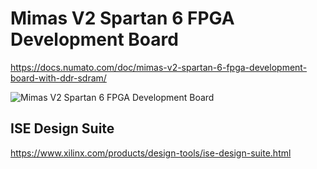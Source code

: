 # Mimas V2 Spartan 6 FPGA Development Board
https://docs.numato.com/doc/mimas-v2-spartan-6-fpga-development-board-with-ddr-sdram/

![Mimas V2 Spartan 6 FPGA Development Board](https://docs.numato.com/wp-content/uploads/2016/03/mimasv2-introimg.png)

## ISE Design Suite
https://www.xilinx.com/products/design-tools/ise-design-suite.html
